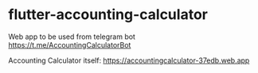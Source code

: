 # flutter-accounting-calculator

Web app to be used from telegram bot https://t.me/AccountingCalculatorBot

Accounting Calculator itself: https://accountingcalculator-37edb.web.app
